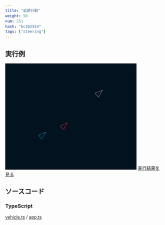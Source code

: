 ```yaml
---
title: "追跡行動"
weight: 50
num: 251
hash: "bc302554"
tags: ["steering"]
---
```


## 実行例

![](./static/images/bc302554/0.png)
[実行結果を見る](./static/play/bc302554/index.html)

## ソースコード

### TypeScript

[vehicle.ts](./static/code/bc302554/vehicle.ts) / [app.ts](./static/code/bc302554/app.ts)
